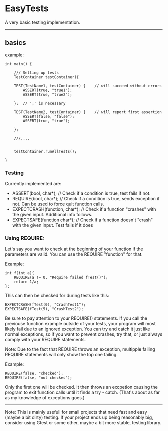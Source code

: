 # EasyTests
A very basic testing implementation.
_______
## basics

example:

    int main() {

        /// Setting up tests
        TestContainer testContainer({

        TEST(TestName1, testContainer) {	// will succeed without errors
            ASSERT(true, "true1");
            ASSERT(true, "true2");

        };  // ';' is necessary

        TEST(TestName2, testContainer) {	// will report first assertion
            ASSERT(false, "false");
            ASSERT(true, "true");

        };

        ///....


        testContainer.runAllTests();

    }

### Testing

Currently implemented are:
- ASSERT(bool, char*);          // Check if a condition is true, test fails if not.
- REQUIRE(bool, char*);         // Check if a condition is true, sends exception if not. Can be used to force quit function calls.
- EXPECTCRASH(function, char*); // Check if a function "crashes" with the given input. Additional info follows.
- EXPECTSAFE(function char*);   // Check if a function doesn't "crash" with the given input. Test fails if it does

### Using REQUIRE:

Let's say you want to check at the beginning of your function if the parameters are valid.
You can use the REQUIRE "function" for that.

Example:

	int f(int a){
    	REQUIRE(a != 0, "Require failed fTest()");
		return 1/a;
	};

This can then be checked for during tests like this:

	EXPECTCRASH(fTest(0), "CrashTest1");
	EXPECTSAFE(fTest(5), "CrashTest2");

Be sure to pay attention to your REQUIRE() statements.
If you call the previouse function example outside of your tests, your program will most likely fail due to an ignored exception.
You can try and catch it just like normal exceptions, so if you want to prevent crashes,
try that,
or just always comply with your REQUIRE statements.

Note: Due to the fact that REQUIRE throws an exception, multipple failing REQUIRE statements will only show the top one failing.

Example:

    REQUIRE(false, "checked");
    REQUIRE(false, "not checkes");

Only the first one will be checked. It then throws an excpetion causing the program to exit function calls until it finds a try - catch.
(That's about as far as my knowledge of exceptions goes.)

__________________________

Note: This is mainly usefull for small projects that need fast and easy (maybe a bit dirty) testing.
    If your project ends up being reasonably big, consider using Gtest or some other, maybe a bit more stable, testing library.

